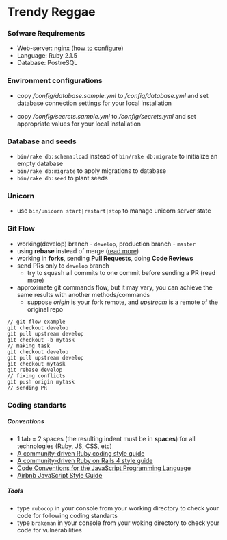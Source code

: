 Trendy Reggae
=============

### Sofware Requirements
- Web-server: nginx ([how to configure](https://bitbucket.org/ikantam/trendy-reggae/wiki/nginx%20virtualhost%20configuration))
- Language: Ruby 2.1.5
- Database: PostreSQL

### Environment configurations

* copy */config/database.sample.yml* to */config/database.yml* and set database connection settings for your local installation

* copy */config/secrets.sample.yml* to */config/secrets.yml* and set appropriate values for your local installation

### Database and seeds

* `bin/rake db:schema:load` instead of `bin/rake db:migrate` to initialize an empty database
* `bin/rake db:migrate` to apply migrations to database
* `bin/rake db:seed` to plant seeds

### Unicorn
* use `bin/unicorn start|restart|stop` to manage unicorn server state

### Git Flow

* working(develop) branch - `develop`, production branch - `master`
* using **rebase** instead of merge ([read more](https://github.com/edx/edx-platform/wiki/How-to-Rebase-a-Pull-Request))
* working in **forks**, sending **Pull Requests**, doing **Code Reviews**
* send PRs only to `develop` branch
  * try to squash all commits to one commit before sending a PR (read more)
* approximate git commands flow, but it may vary, you can achieve the same results with another methods/commands
    * suppose *origin* is your fork remote, and *upstream* is a remote of the original repo

```
// git flow example
git checkout develop
git pull upstream develop
git checkout -b mytask
// making task
git checkout develop
git pull upstream develop
git checkout mytask
git rebase develop
// fixing conflicts
git push origin mytask
// sending PR
```

### Coding standarts

##### Conventions
* 1 tab = 2 spaces (the resulting indent must be in **spaces**) for all technologies (Ruby, JS, CSS, etc)
* [A community-driven Ruby coding style guide](https://github.com/bbatsov/ruby-style-guide)
* [A community-driven Ruby on Rails 4 style guide](https://github.com/bbatsov/rails-style-guide)
* [Code Conventions for the JavaScript Programming Language](http://javascript.crockford.com/code.html)
* [Airbnb JavaScript Style Guide](https://github.com/airbnb/javascript)

##### Tools
* type `rubocop` in your console from your working directory to check your code for following coding standarts
* type `brakeman` in your console from your woking directory to check your code for vulnerabilities
